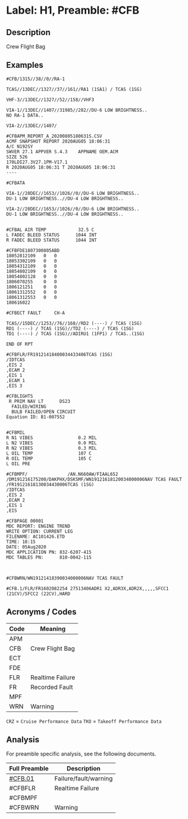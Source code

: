 # Label: H1, Preamble: #CFB

## Description

Crew Flight Bag

## Examples

```
#CFB/1315//38//0//RA-1

TCAS//13DEC//1327//37//161//RA1 (1SA1) / TCAS (1SG)

VHF-3//13DEC//1327//52//158//VHF3

VIA-1//13DEC//1407//31985//282//DU-6 LOW BRIGHTNESS..
NO RA-1 DATA..

VIA-2//13DEC//1407/
```

```
#CFBAPM_REPORT_A_20200805180631S.CSV
ACMF SNAPSHOT REPORT 2020AUG05 18:06:31
A/C N192SY
SWVER 27.1 APPVER S.4.3    APPNAME OEM.ACM
SIZE 526
170LDI27.3V27.1PM-V17.1
R 2020AUG05 18:06:31 T 2020AUG05 18:06:31
----
```

```
#CFBATA

VIA-1//20DEC//1653//1026//0//DU-6 LOW BRIGHTNESS..
DU-1 LOW BRIGHTNESS..//DU-4 LOW BRIGHTNESS..

VIA-2//20DEC//1653//1026//0//DU-6 LOW BRIGHTNESS..
DU-1 LOW BRIGHTNESS..//DU-4 LOW BRIGHTNESS..


```

```
#CFBAL AIR TEMP            32.5 C
L FADEC BLEED STATUS      1044 INT
R FADEC BLEED STATUS      1044 INT

```

```
#CFBFDE1807300805ABD
18052812109   0   0
18053302109   0   0
18054312109   0   0
18054802109   0   0
18054802128   0   0
1806070255    0   0
1806121251    0   0
18061312552   0   0
18061312553   0   0
180616022
```

```
#CFBECT FAULT     CH-A

TCAS//15DEC//1253//76//168//RD2 (----) / TCAS (1SG)
RD1 (----) / TCAS (1SG)//TD2 (----) / TCAS (1SG)
TD1 (----) / TCAS (1SG)//ADIRU1 (1FP1) / TCAS..(1SG)

END OF RPT
```

```
#CFBFLR/FR19121418400034433406TCAS (1SG)
/IDTCAS
,EIS 2
,ECAM 2
,EIS 1
,ECAM 1
,EIS 3
```

```
#CFBLIGHTS
 R PRIM NAV LT      DS23
  FAILED/WIRING
  BULB FAILED/OPEN CIRCUIT
Equation ID: B1-007552


```

```
#CFBMIL
R N1 VIBES                 0.2 MIL
L N2 VIBES                 0.0 MIL
R N2 VIBES                 0.3 MIL
L OIL TEMP                 107 C
R OIL TEMP                 105 C
L OIL PRE
```

```
#CFBMPF/               /AN.N660AW/FIAAL652    /DM191216175200/DAKPHX/DSKSMF/WN19121618120034000006NAV TCAS FAULT
/FR19121618130034430006TCAS (1SG)
/IDTCAS
,EIS 2
,ECAM 2
,EIS 1
,EIS
```

```
#CFBPAGE 00001
MDC REPORT: ENGINE TREND
WRITE OPTION: CURRENT LEG
FILENAME: AC101426.ETD
TIME: 18:15
DATE: 05Aug2020
MDC APPLICATION PN: 832-6207-415
MDC TABLES PN:      810-0042-115



```

```
#CFBWRN/WN19121418390034000006NAV TCAS FAULT
```

```
#CFB.1/FLR/FR1602082254 27513406ADR1 X2,ADR3X,ADR2X,,,,,SFCC1 (21CV)/SFCC2 (22CV),HARD
```

## Acronyms / Codes

Code  | Meaning
----- | ----
APM |
CFB | Crew Flight Bag
ECT |
FDE |
FLR | Realtime Failure
FR  | Recorded Fault
MPF |
WRN | Warning

`CRZ` = `Cruise Performance Data`
`TKO` = `Takeoff Performance Data`

## Analysis

For preamble specific analysis, see the following documents.

Full Preamble | Description
------------- | -----------
[#CFB.01](CFB/CFB.01.md) | Failure/fault/warning
#CFBFLR | Realtime Failure
#CFBMPF |
#CFBWRN | Warning
